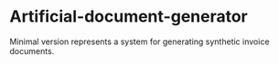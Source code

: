 # Artificial-document-generator
Minimal version represents a system for generating synthetic invoice documents.
